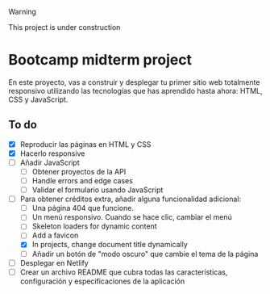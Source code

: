 > [!WARNING]
> This project is under construction️

# Bootcamp midterm project

En este proyecto, vas a construir y desplegar tu primer sitio web totalmente responsivo utilizando las tecnologías que has aprendido hasta ahora: HTML, CSS y JavaScript.

## To do

- [x] Reproducir las páginas en HTML y CSS
- [x] Hacerlo responsive
- [ ] Añadir JavaScript
  - [ ] Obtener proyectos de la API
  - [ ] Handle errors and edge cases
  - [ ] Validar el formulario usando JavaScript
- [ ] Para obtener créditos extra, añadir alguna funcionalidad adicional:
  - [ ] Una página 404 que funcione.
  - [ ] Un menú responsivo. Cuando se hace clic, cambiar el menú
  - [ ] Skeleton loaders for dynamic content
  - [ ] Add a favicon
  - [x] In projects, change document title dynamically
  - [ ] Añadir un botón de "modo oscuro" que cambie el tema de la página
- [ ] Desplegar en Netlify
- [ ] Crear un archivo README que cubra todas las características, configuración y especificaciones de la aplicación
